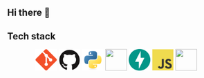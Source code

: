 ## Hi there 👋

## Tech stack

<p align="center">
<img src="https://raw.githubusercontent.com/devicons/devicon/master/icons/git/git-original.svg" width="50" height="50">
<img style="background-color: white;" src="https://raw.githubusercontent.com/devicons/devicon/master/icons/github/github-original.svg" width="50" height="50">
<img src="https://raw.githubusercontent.com/devicons/devicon/master/icons/python/python-original.svg" width="50" height="50">
<img src="https://icon.icepanel.io/Technology/svg/PostgresSQL.svg" width="50" height="50">
<img src="https://raw.githubusercontent.com/devicons/devicon/master/icons/fastapi/fastapi-original.svg" width="50" height="50">
<img src="https://raw.githubusercontent.com/devicons/devicon/master/icons/javascript/javascript-original.svg" width="50" height="50">
<img src="https://icon.icepanel.io/Technology/svg/Node.js.svg" width="50" height="50">
</p>